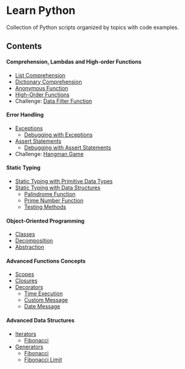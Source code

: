 # Learn Python
Collection of Python scripts organized by topics with code examples.

## Contents

#### Comprehension, Lambdas and High-order Functions
- [List Comprehension](https://github.com/fer-aguirre/learn-python/blob/master/comprehensions/list_comprehensions.ipynb)
- [Dictionary Comprehension](https://github.com/fer-aguirre/learn-python/blob/master/comprehensions/dict_comprehensions.ipynb)
- [Anonymous Function](https://github.com/fer-aguirre/learn-python/blob/master/functions/anonymous_functions.ipynb)
- [High-Order Functions](https://github.com/fer-aguirre/learn-python/blob/master/functions/high_order_functions.ipynb)
- Challenge:  [Data Filter Function](https://github.com/fer-aguirre/learn-python/blob/master/functions/data_filter.ipynb)

#### Error Handling
- [Exceptions](https://github.com/fer-aguirre/learn-python/blob/master/handle_errors/exceptions.ipynb)
  - [Debugging with Exceptions](https://github.com/fer-aguirre/learn-python/blob/master/handle_errors/debugging_exceptions.py)
- [Assert Statements](https://github.com/fer-aguirre/learn-python/blob/master/handle_errors/assert_statements.ipynb)
  - [Debugging with Assert Statements](https://github.com/fer-aguirre/learn-python/blob/master/handle_errors/debugging_assert.py)
- Challenge:  [Hangman Game](https://github.com/fer-aguirre/learn-python/blob/master/handle_errors/hangman_game.py)

#### Static Typing
  - [Static Typing with Primitive Data Types](https://github.com/fer-aguirre/learn-python/blob/master/static_typing/st_data_types.ipynb)
  - [Static Typing with Data Structures](https://github.com/fer-aguirre/learn-python/blob/master/static_typing/st_data_structures.ipynb)
    - [Palindrome Function](https://github.com/fer-aguirre/learn-python/blob/master/static_typing/palindrome.py)
    - [Prime Number Function](https://github.com/fer-aguirre/learn-python/blob/master/static_typing/prime_number.py)
    - [Testing Methods](https://github.com/fer-aguirre/learn-python/blob/master/static_typing/test.py)

#### Object-Oriented Programming
- [Classes](https://github.com/fer-aguirre/learn-python/blob/master/object-oriented_programming/classes.ipynb)
- [Decomposition](https://github.com/fer-aguirre/learn-python/blob/master/object-oriented_programming/decomposition.ipynb)
- [Abstraction](https://github.com/fer-aguirre/learn-python/blob/master/object-oriented_programming/abstraction.ipynb)

#### Advanced Functions Concepts
  - [Scopes](https://github.com/fer-aguirre/learn-python/blob/master/functions_concepts/scopes.ipynb)
  - [Closures](https://github.com/fer-aguirre/learn-python/blob/master/functions_concepts/closures.ipynb)
  - [Decorators](https://github.com/fer-aguirre/learn-python/blob/master/functions_concepts/decorators.ipynb)
    - [Time Execution](https://github.com/fer-aguirre/learn-python/blob/master/functions_concepts/time_execution.py)
    - [Custom Message](https://github.com/fer-aguirre/learn-python/blob/master/functions_concepts/custom_message.py)
    - [Date Message](https://github.com/fer-aguirre/learn-python/blob/master/functions_concepts/date_message.py)

#### Advanced Data Structures
  - [Iterators](https://github.com/fer-aguirre/learn-python/blob/master/iterators/iterators.ipynb)
    - [Fibonacci](https://github.com/fer-aguirre/learn-python/blob/master/iterators/fibonacci.py)
  - [Generators](https://github.com/fer-aguirre/learn-python/blob/master/generators/generators.ipynb)
    - [Fibonacci](https://github.com/fer-aguirre/learn-python/blob/master/generators/fibonacci.py)
    - [Fibonacci Limit](https://github.com/fer-aguirre/learn-python/blob/master/generators/fibonacci_limit.py)
